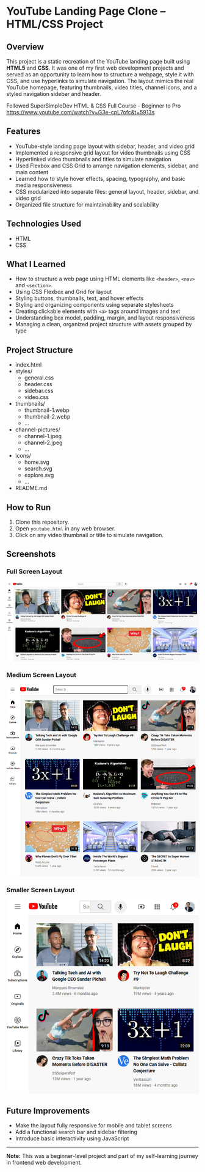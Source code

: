 # YouTube Landing Page Clone – HTML/CSS Project

## Overview

This project is a static recreation of the YouTube landing page built using **HTML5** and **CSS**. It was one of my first web development projects and served as an opportunity to learn how to structure a webpage, style it with CSS, and use hyperlinks to simulate navigation. The layout mimics the real YouTube homepage, featuring thumbnails, video titles, channel icons, and a styled navigation sidebar and header.

Followed SuperSimpleDev HTML & CSS Full Course - Beginner to Pro
https://www.youtube.com/watch?v=G3e-cpL7ofc&t=5913s

## Features

- YouTube-style landing page layout with sidebar, header, and video grid
- Implemented a responsive grid layout for video thumbnails using CSS
- Hyperlinked video thumbnails and titles to simulate navigation
- Used Flexbox and CSS Grid to arrange navigation elements, sidebar, and main content
- Learned how to style hover effects, spacing, typography, and basic media responsiveness
- CSS modularized into separate files: general layout, header, sidebar, and video grid
- Organized file structure for maintainability and scalability

## Technologies Used

- HTML
- CSS

## What I Learned

- How to structure a web page using HTML elements like `<header>`, `<nav>` and `<section>`.
- Using CSS Flexbox and Grid for layout
- Styling buttons, thumbnails, text, and hover effects
- Styling and organizing components using separate stylesheets
- Creating clickable elements with `<a>` tags around images and text
- Understanding box model, padding, margin, and layout responsiveness
- Managing a clean, organized project structure with assets grouped by type

## Project Structure

- index.html
- styles/
  - general.css
  - header.css
  - sidebar.css
  - video.css
- thumbnails/
  - thumbnail-1.webp
  - thumbnail-2.webp
  - ...
- channel-pictures/
  - channel-1.jpeg
  - channel-2.jpeg
  - ...
- icons/
  - home.svg
  - search.svg
  - explore.svg
  - ...
- README.md

## How to Run

1. Clone this repository.
2. Open `youtube.html` in any web browser.
3. Click on any video thumbnail or title to simulate navigation.

## Screenshots

### Full Screen Layout

![Full Screen](README-Screenshots/image-1.png)

### Medium Screen Layout

![Medium Screen](README-Screenshots/image-2.png)

### Smaller Screen Layout

![Smaller Screen](README-Screenshots/image-3.png)

## Future Improvements

- Make the layout fully responsive for mobile and tablet screens
- Add a functional search bar and sidebar filtering
- Introduce basic interactivity using JavaScript

---

**Note:** This was a beginner-level project and part of my self-learning journey in frontend web development.
